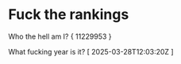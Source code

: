 # Fuck the rankings

Who the hell am I?
{ 11229953 }

What fucking year is it?
[ 2025-03-28T12:03:20Z ]
